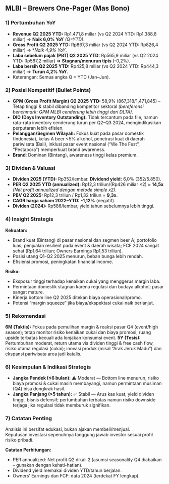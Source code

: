 ## MLBI – Brewers One‑Pager (Mas Bono)

### 1) Pertumbuhan YoY
- **Revenue Q2 2025 YTD:** Rp1.471,8 miliar (vs Q2 2024 YTD: Rp1.388,8 miliar) ⇒ **Naik 6,0% YoY** *(Q=YTD)*.
- **Gross Profit Q2 2025 YTD:** Rp867,3 miliar (vs Q2 2024 YTD: Rp826,4 miliar) ⇒ **Naik 4,9% YoY*.
- **Laba sebelum pajak (PBT) Q2 2025 YTD:** Rp565,9 miliar (vs Q2 2024 YTD: Rp567,2 miliar) ⇒ **Stagnan/menurun tipis** (-0,2%).
- **Laba bersih Q2 2025 YTD:** Rp425,8 miliar (vs Q2 2024 YTD: Rp444,3 miliar) ⇒ **Turun 4,2% YoY**.
- Keterangan: Semua angka Q = YTD (Jan–Jun).

### 2) Posisi Kompetitif (Bullet Points)
- **GPM (Gross Profit Margin) Q2 2025 YTD:** 58,9% (867,318/1,471,845) – Tetap tinggi & stabil dibanding kompetitor sektoral *(bereferensi benchmark: GPM MLBI cenderung lebih tinggi dari DLTA)*.
- **DIO (Days Inventory Outstanding):** Tidak tercantum pada file, namun rata-rata inventory cenderung turun per Q2–Q3 2024, mengindikasikan perputaran lebih efisien.
- **Pelanggan/Segmen Wilayah:** Fokus kuat pada pasar domestik (Indonesia), kelas A beer <5% alkohol, penetrasi kuat di daerah pariwisata (Bali), inklusi pasar event nasional (“We The Fest”, “Pestapora”) memperkuat brand awareness.
- **Brand**: Dominan (Bintang), awareness tinggi kelas premium.

### 3) Dividen & Valuasi
- **Dividen 2025 (YTD):** Rp352/lembar. **Dividend yield:** 6,0% (352/5.850).
- **PER Q2 2025 YTD (annualized):** Rp12,3 triliun/(Rp426 miliar ×2) ≈ **14,5x** *(Net profit annualized dengan metode simple x2)*.
- **PBV Q2 2025:** Rp12,3 triliun / Rp1,32 triliun = **9,3x**.
- **CAGR harga saham 2022–YTD:** **-1,12%** (negatif).
- **Dividen (2024):** Rp586/lembar, yield tahun sebelumnya lebih tinggi.

### 4) Insight Strategis
**Kekuatan:**  
- Brand kuat (Bintang) di pasar nasional dan segmen beer A; portofolio luas; penjualan resilient pada event & daerah wisata; FCF 2024 sangat sehat (Rp1,64 triliun; Owners Earnings Rp1,53 triliun).
- Posisi utang Q1–Q2 2025 menurun, beban bunga lebih rendah.
- Efisiensi promosi, peningkatan financial income.

**Risiko:**  
- Eksposur tinggi terhadap kenaikan cukai yang menggerus margin laba.
- Permintaan domestik stagnan karena regulasi dan budaya alkohol; pasar sangat mature.
- Kinerja bottom line Q2 2025 ditekan biaya operasional/promo.
- Potensi “margin squeeze” jika biaya/ekspektasi cukai naik berlanjut.

### 5) Rekomendasi
**6M (Taktis):** Fokus pada pemulihan margin & reaksi pasar Q4 (event/high season); tetap monitor risiko kenaikan cukai dan biaya promosi; ruang upside terbatas kecuali ada lonjakan konsumsi event.
**5Y (Tesis):** Pertumbuhan moderat, return utama via dividen tinggi & free cash flow, risiko utama regulasi (cukai); inovasi produk (misal “Arak Jeruk Madu”) dan ekspansi pariwisata area jadi katalis.

### 6) Kesimpulan & Indikasi Strategis
- **Jangka Pendek (≤6 bulan):** ⚠️ Moderat — Bottom line menurun, risiko biaya promosi & cukai masih membayangi, namun permintaan musiman (Q4) bisa dongkrak hasil.
- **Jangka Panjang (>5 tahun):** ✅ Stabil — Arus kas kuat, yield dividen tinggi, bisnis defensif; pertumbuhan terbatas namun risiko downside terjaga jika regulasi tidak memburuk signifikan.

### 7) Catatan Penting
Analisis ini bersifat edukasi, bukan ajakan membeli/menjual.  
Keputusan investasi sepenuhnya tanggung jawab investor sesuai profil risiko pribadi.

**Catatan Perhitungan:**  
- PER annualized: Net profit Q2 dikali 2 (asumsi seasonality Q4 diabaikan – gunakan dengan kehati-hatian).  
- Dividend yield memakai dividen YTD/tahun berjalan.  
- Owners’ Earnings dan FCF: data 2024 (terdekat FY lengkap).